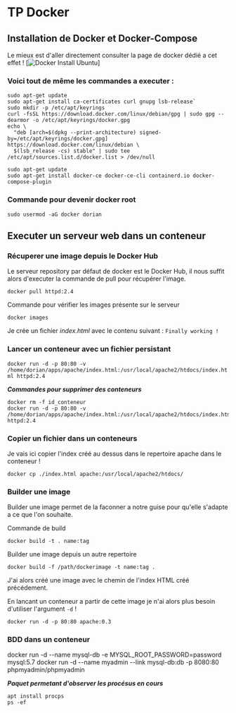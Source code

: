 # TP Docker

## Installation de Docker et Docker-Compose

Le mieux est d'aller directement consulter la page de docker dédié a cet effet !  [![Docker Install Ubuntu](https://docs.docker.com/engine/install/ubuntu/)]

### Voici tout de même les commandes a executer :

```
sudo apt-get update
sudo apt-get install ca-certificates curl gnupg lsb-release`
sudo mkdir -p /etc/apt/keyrings
curl -fsSL https://download.docker.com/linux/debian/gpg | sudo gpg --dearmor -o /etc/apt/keyrings/docker.gpg
echo \
  "deb [arch=$(dpkg --print-architecture) signed-by=/etc/apt/keyrings/docker.gpg] https://download.docker.com/linux/debian \
  $(lsb_release -cs) stable" | sudo tee /etc/apt/sources.list.d/docker.list > /dev/null

sudo apt-get update
sudo apt-get install docker-ce docker-ce-cli containerd.io docker-compose-plugin
```

### Commande pour devenir docker root
```sudo usermod -aG docker dorian```


## Executer un serveur web dans un conteneur

### Récuperer une image depuis le Docker Hub

Le serveur repository par défaut de docker est le Docker Hub, il nous suffit alors d'executer la commande de pull pour récupérer l'image.

```docker pull httpd:2.4```

Commande pour vérifier les images présente sur le serveur

```docker images```

Je crée un fichier *index.html* avec le contenu suivant : `Finally working !`

### Lancer un conteneur avec un fichier persistant


```docker run -d -p 80:80 -v /home/dorian/apps/apache/index.html:/usr/local/apache2/htdocs/index.html httpd:2.4```


**_Commandes pour supprimer des conteneurs_**
```
docker rm -f id_conteneur
docker run -d -p 80:80 -v /home/dorian/apps/apache/index.html:/usr/local/apache2/htdocs/index.html httpd:2.4
```

### Copier un fichier dans un conteneurs

Je vais ici copier l'index créé au dessus dans le repertoire apache dans le conteneur ! 

```docker cp ./index.html apache:/usr/local/apache2/htdocs/```


### Builder une image


Builder une image permet de la faconner a notre guise pour qu'elle s'adapte a ce que l'on souhaite.

Commande de build

`docker build -t . name:tag`

Builder une image depuis un autre repertoire

`docker build -f /path/dockerimage -t name:tag .`

J'ai alors créé une image avec le chemin de l'index HTML créé précédement.

En lancant un conteneur a partir de cette image je n'ai alors plus besoin d'utiliser l'argument `-d` !

`docker run -d -p 80:80 apache:0.3`


### BDD dans un conteneur

docker run -d --name mysql-db -e MYSQL_ROOT_PASSWORD=password mysql:5.7
docker run -d --name myadmin --link mysql-db:db -p 8080:80 phpmyadmin/phpmyadmin


**_Paquet permetant d'observer les procésus en cours_**
```
apt install procps
ps -ef
```